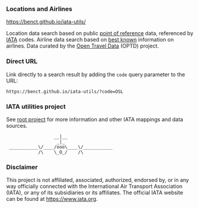 ### Locations and Airlines

https://benct.github.io/iata-utils/

Location data search based on public [point of reference](https://github.com/opentraveldata/opentraveldata/tree/master/opentraveldata) data,
referenced by [IATA](https://www.iata.org/) codes. Airline data search based on
[best known](https://github.com/opentraveldata/opentraveldata/tree/master/opentraveldata) information on airlines.
Data curated by the [Open Travel Data](https://github.com/opentraveldata/opentraveldata) (OPTD) project.

### Direct URL

Link directly to a search result by adding the `code` query parameter to the URL:
```
https://benct.github.io/iata-utils/?code=OSL
```

### IATA utilities project

See [root project](https://github.com/benct/iata-utils) for more information and other IATA mappings and data sources.

```
                  __|__
                   _|_
 ___________\/____/ooo\____\/___________
            /\    \_O_/    /\
```

### Disclaimer

This project is not affiliated, associated, authorized, endorsed by, or in any way officially connected with the International Air
Transport Association (IATA), or any of its subsidiaries or its affiliates. The official IATA website can be found at https://www.iata.org.
